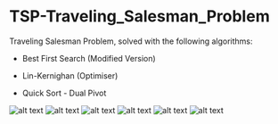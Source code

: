 # TSP-Traveling_Salesman_Problem
Traveling Salesman Problem, solved with the following algorithms:

- Best First Search (Modified Version)

- Lin-Kernighan (Optimiser)

- Quick Sort - Dual Pivot

![alt text](Report/img/Page1.jpg "Main page")
![alt text](Report/img/Page2.jpg "Main page")
![alt text](Report/img/Page3.jpg "Main page")
![alt text](Report/img/Page4.jpg "Main page")
![alt text](Report/img/Page5.jpg "Main page")
![alt text](Report/img/Page6.jpg "Main page")
